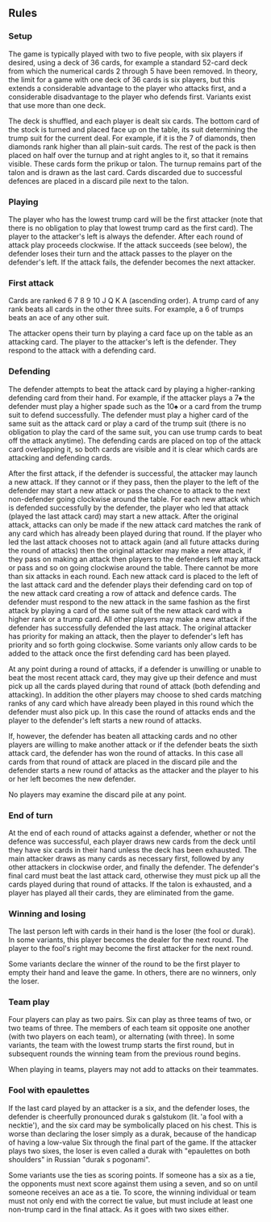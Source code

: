 ## Rules

### Setup
The game is typically played with two to five people, with six players if desired, using a deck of 36 cards, for example a standard 52-card deck from which the numerical cards 2 through 5 have been removed. In theory, the limit for a game with one deck of 36 cards is six players, but this extends a considerable advantage to the player who attacks first, and a considerable disadvantage to the player who defends first. Variants exist that use more than one deck.

The deck is shuffled, and each player is dealt six cards. The bottom card of the stock is turned and placed face up on the table, its suit determining the trump suit for the current deal. For example, if it is the 7 of diamonds, then diamonds rank higher than all plain-suit cards. The rest of the pack is then placed on half over the turnup and at right angles to it, so that it remains visible. These cards form the prikup or talon. The turnup remains part of the talon and is drawn as the last card. Cards discarded due to successful defences are placed in a discard pile next to the talon.

### Playing
The player who has the lowest trump card will be the first attacker (note that there is no obligation to play that lowest trump card as the first card). The player to the attacker's left is always the defender. After each round of attack play proceeds clockwise. If the attack succeeds (see below), the defender loses their turn and the attack passes to the player on the defender's left. If the attack fails, the defender becomes the next attacker.

### First attack
Cards are ranked 6 7 8 9 10 J Q K A (ascending order). A trump card of any rank beats all cards in the other three suits. For example, a 6 of trumps beats an ace of any other suit.

The attacker opens their turn by playing a card face up on the table as an attacking card. The player to the attacker's left is the defender. They respond to the attack with a defending card.

### Defending
The defender attempts to beat the attack card by playing a higher-ranking defending card from their hand. For example, if the attacker plays a 7♠ the defender must play a higher spade such as the 10♠ or a card from the trump suit to defend successfully. The defender must play a higher card of the same suit as the attack card or play a card of the trump suit (there is no obligation to play the card of the same suit, you can use trump cards to beat off the attack anytime). The defending cards are placed on top of the attack card overlapping it, so both cards are visible and it is clear which cards are attacking and defending cards.

After the first attack, if the defender is successful, the attacker may launch a new attack. If they cannot or if they pass, then the player to the left of the defender may start a new attack or pass the chance to attack to the next non-defender going clockwise around the table. For each new attack which is defended successfully by the defender, the player who led that attack (played the last attack card) may start a new attack. After the original attack, attacks can only be made if the new attack card matches the rank of any card which has already been played during that round. If the player who led the last attack chooses not to attack again (and all future attacks during the round of attacks) then the original attacker may make a new attack, if they pass on making an attack then players to the defenders left may attack or pass and so on going clockwise around the table. There cannot be more than six attacks in each round. Each new attack card is placed to the left of the last attack card and the defender plays their defending card on top of the new attack card creating a row of attack and defence cards. The defender must respond to the new attack in the same fashion as the first attack by playing a card of the same suit of the new attack card with a higher rank or a trump card. All other players may make a new attack if the defender has successfully defended the last attack. The original attacker has priority for making an attack, then the player to defender's left has priority and so forth going clockwise. Some variants only allow cards to be added to the attack once the first defending card has been played.

At any point during a round of attacks, if a defender is unwilling or unable to beat the most recent attack card, they may give up their defence and must pick up all the cards played during that round of attack (both defending and attacking). In addition the other players may choose to shed cards matching ranks of any card which have already been played in this round which the defender must also pick up. In this case the round of attacks ends and the player to the defender's left starts a new round of attacks.

If, however, the defender has beaten all attacking cards and no other players are willing to make another attack or if the defender beats the sixth attack card, the defender has won the round of attacks. In this case all cards from that round of attack are placed in the discard pile and the defender starts a new round of attacks as the attacker and the player to his or her left becomes the new defender.

No players may examine the discard pile at any point.

### End of turn
At the end of each round of attacks against a defender, whether or not the defence was successful, each player draws new cards from the deck until they have six cards in their hand unless the deck has been exhausted. The main attacker draws as many cards as necessary first, followed by any other attackers in clockwise order, and finally the defender. The defender's final card must beat the last attack card, otherwise they must pick up all the cards played during that round of attacks. If the talon is exhausted, and a player has played all their cards, they are eliminated from the game.

### Winning and losing
The last person left with cards in their hand is the loser (the fool or durak). In some variants, this player becomes the dealer for the next round. The player to the fool's right may become the first attacker for the next round.

Some variants declare the winner of the round to be the first player to empty their hand and leave the game. In others, there are no winners, only the loser.

### Team play
Four players can play as two pairs. Six can play as three teams of two, or two teams of three. The members of each team sit opposite one another (with two players on each team), or alternating (with three). In some variants, the team with the lowest trump starts the first round, but in subsequent rounds the winning team from the previous round begins.

When playing in teams, players may not add to attacks on their teammates.

### Fool with epaulettes
If the last card played by an attacker is a six, and the defender loses, the defender is cheerfully pronounced durak s galstukom (lit. 'a fool with a necktie'), and the six card may be symbolically placed on his chest. This is worse than declaring the loser simply as a durak, because of the handicap of having a low-value Six through the final part of the game. If the attacker plays two sixes, the loser is even called a durak with "epaulettes on both shoulders" in Russian "durak s pogonami".

Some variants use the ties as scoring points. If someone has a six as a tie, the opponents must next score against them using a seven, and so on until someone receives an ace as a tie. To score, the winning individual or team must not only end with the correct tie value, but must include at least one non-trump card in the final attack. As it goes with two sixes either.
